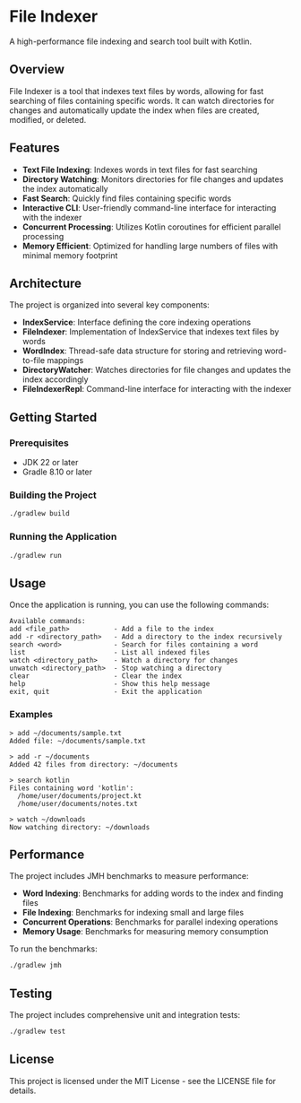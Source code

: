 # File Indexer

A high-performance file indexing and search tool built with Kotlin.

## Overview

File Indexer is a tool that indexes text files by words, allowing for fast searching of files containing specific words. It can watch directories for changes and automatically update the index when files are created, modified, or deleted.

## Features

- **Text File Indexing**: Indexes words in text files for fast searching
- **Directory Watching**: Monitors directories for file changes and updates the index automatically
- **Fast Search**: Quickly find files containing specific words
- **Interactive CLI**: User-friendly command-line interface for interacting with the indexer
- **Concurrent Processing**: Utilizes Kotlin coroutines for efficient parallel processing
- **Memory Efficient**: Optimized for handling large numbers of files with minimal memory footprint

## Architecture

The project is organized into several key components:

- **IndexService**: Interface defining the core indexing operations
- **FileIndexer**: Implementation of IndexService that indexes text files by words
- **WordIndex**: Thread-safe data structure for storing and retrieving word-to-file mappings
- **DirectoryWatcher**: Watches directories for file changes and updates the index accordingly
- **FileIndexerRepl**: Command-line interface for interacting with the indexer

## Getting Started

### Prerequisites

- JDK 22 or later
- Gradle 8.10 or later

### Building the Project

```bash
./gradlew build
```

### Running the Application

```bash
./gradlew run
```

## Usage

Once the application is running, you can use the following commands:

```
Available commands:
add <file_path>           - Add a file to the index
add -r <directory_path>   - Add a directory to the index recursively
search <word>             - Search for files containing a word
list                      - List all indexed files
watch <directory_path>    - Watch a directory for changes
unwatch <directory_path>  - Stop watching a directory
clear                     - Clear the index
help                      - Show this help message
exit, quit                - Exit the application
```

### Examples

```
> add ~/documents/sample.txt
Added file: ~/documents/sample.txt

> add -r ~/documents
Added 42 files from directory: ~/documents

> search kotlin
Files containing word 'kotlin':
  /home/user/documents/project.kt
  /home/user/documents/notes.txt

> watch ~/downloads
Now watching directory: ~/downloads
```

## Performance

The project includes JMH benchmarks to measure performance:

- **Word Indexing**: Benchmarks for adding words to the index and finding files
- **File Indexing**: Benchmarks for indexing small and large files
- **Concurrent Operations**: Benchmarks for parallel indexing operations
- **Memory Usage**: Benchmarks for measuring memory consumption

To run the benchmarks:

```bash
./gradlew jmh
```

## Testing

The project includes comprehensive unit and integration tests:

```bash
./gradlew test
```

## License

This project is licensed under the MIT License - see the LICENSE file for details.